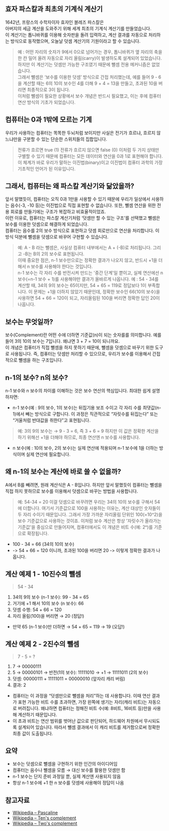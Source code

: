 ## 효자 파스칼과 최초의 기계식 계산기
1642년, 프랑스의 수학자이자 효자인 블레즈 파스칼은  
아버지의 세금 계산을 도와주기 위해 세계 최초의 기계식 계산기를 만들었습니다.  
이 계산기는 톱니바퀴를 이용해 숫자판을 돌려 입력하고, 계산 결과를 자동으로 처리하는 방식으로 동작했으며, 오늘날 덧셈 계산기의 기원이라고 할 수 있습니다.    
> 예 : 어떤 자리의 숫자가 9에서 0으로 넘어가는 경우, 톱니바퀴가 옆 자리의 축을 한 칸 밀어 올려 자동으로 자리 올림(carry)이 발생하도록 설계되어 있었습니다.
하지만 이 계산기는 덧셈만 가능한 구조였기 때문에 뺄셈 전용 메커니즘은 없었습니다.  
그래서 뺄셈은 ‘보수를 이용한 덧셈’ 방식으로 간접 처리했는데, 예를 들어 9 - 6을 계산할 때는 6의 10의 보수인 4를 더해 9 + 4 = 13을 만들고, 초과된 10을 버리면 최종적으로 3이 됩니다.  
이처럼 뺄셈이 필요한 상황에서 보수 개념은 반드시 필요했고, 이는 후에 컴퓨터 연산 방식의 기초가 되었습니다.

## 컴퓨터는 0과 1밖에 모르는 기계
우리가 사용하는 컴퓨터는 똑똑한 두뇌처럼 보이지만 사실은 전기가 흐르냐, 흐르지 않느냐만을 구분할 수 있는 단순한 스위치들의 집합입니다.
> 전류가 흐르면 true (1)
> 전류가 흐르지 않으면 false (0)
이처럼 두 가지 상태만 구별할 수 있기 때문에 컴퓨터는 모든 데이터와 연산을 0과 1로 표현해야 합니다. 이 체계가 바로 우리가 말하는 이진법(binary)이고 이진법이 컴퓨터 과학의 가장 기초적인 언어가 된 이유입니다.

## 그래서, 컴퓨터는 왜 파스칼 계산기와 닮았을까?
앞서 말했듯이, 컴퓨터는 오직 0과 1만을 사용할 수 있기 때문에 우리가 일상에서 사용하는 음수(-3, -10 등)는 이진법으로 직접 표현할 수 없습니다. 또한, 뺄셈 연산을 위한 전용 회로를 만들기에는 구조가 복잡하고 비효율적이었죠.   
이런 이유로, 컴퓨터는 파스칼 계산기처럼 ‘덧셈만 할 수 있는 구조’를 선택했고 뺄셈은 보수를 이용한 덧셈으로 해결하게 되었습니다.   
컴퓨터는 음수를 2의 보수 방식으로 표현하고 덧셈 회로만으로 연산을 처리합니다. 이 방식 덕분에 뺄셈을 덧셈으로 바꾸어 구현할 수 있습니다.
> 예: A - B 라는 뺄셈은, 사실상 컴퓨터 내부에서는 A + (-B)로 처리됩니다. 그리고 -B는 B의 2의 보수로 표현됩니다.   
이때 중요한 점은, n-1 보수만으로는 정확한 결과가 나오지 않고, 반드시 +1을 더해서 n 보수를 사용해야 한다는 것입니다.   
n-1 보수는 각 자리 수를 반전시켜 만드는 '중간 단계'일 뿐이고, 실제 연산에선 n 보수(=n-1 보수 + 1)를 사용해야만 결과가 올바르게 나옵니다.
> 예 : 54 - 34를 계산할 때, 34의 9의 보수는 65이지만, 54 + 65 = 119로 정답보다 1이 부족합니다.
이 문제는 +1을 더하지 않았기 때문인데, 정확한 보수인 66(10의 보수)을 사용하면 54 + 66 = 120이 되고, 자리올림된 100을 버리면 정확한 답인 20이 나옵니다.

## 보수는 무엇일까?
보수(Complement)란 어떤 수에 더하면 기준값(n)이 되는 숫자를를 의미합니다. 예를 들어 3의 10의 보수는 7입니다. 왜냐면 3 + 7 = 10이 되니까요.   
이 개념은 컴퓨터가 직접 뺄셈을 하지 못하기 때문에, 뺄셈을 덧셈으로 바꾸기 위한 도구로 사용됩니다. 즉, 컴퓨터는 덧셈만 처리할 수 있으므로, 우리가 보수를 이용해서 간접적으로 뺄셈을 하는 구조입니다.

## n-1의 보수? n의 보수?
n-1 보수와 n 보수의 차이를 이해하는 것은 보수 연산의 핵심입니다. 최대한 쉽게 설명하자면:
* n-1 보수(예 : 9의 보수, 1의 보수)는 뒤집기용 보조 수이고 각 자리 수를 최댓값(n-1)에서 빼는 방식으로 구합니다. 이 과정은 직관적으로 “자릿수를 뒤집는다” 또는 “거울처럼 반대값을 취한다”고 표현됩니다.
> 예: 3의 9의 보수는 → 9 - 3 = 6, 즉 3 + 6 = 9
하지만 이 값은 정확한 계산을 하기 위해선 +1을 더해야 하므로, 최종 연산엔 n 보수를 사용합니다.
* n 보수(예 : 10의 보수, 2의 보수)는 실제 연산에 적용되며 n-1 보수에 1을 더하는 방식이며 실제 연산에 필요합니다.

## 왜 n-1의 보수는 계산에 바로 쓸 수 없을까?
A에서 B를 빼려면, 원래 계산식은 A - B입니다. 하지만 앞서 말했듯이 컴퓨터는 뺄셈을 직접 하지 못하므로 보수를 이용해서 덧셈으로 바꾸는 방법을 사용합니다.
> 예: 54-34 = 20 이걸 덧셈으로 바꾸려면 우리는 34의 10의 보수를 구해서 54에 더합니다.
여기서 기준값으로 100을 사용하는 이유는, 계산 대상인 숫자들이 두 자리 수이기 때문입니다. 그래서 가장 가까운 자리올림 단위인 100(=10^2)을 보수 기준값으로 사용하는 것이죠. 이처럼 보수 계산은 항상 '자릿수가 올라가는 기준값'을 중심으로 만들어지며, 컴퓨터에서도 이 개념은 비트 수(예: 2ⁿ)를 기준으로 확장됩니다.
* 100 - 34 = 66 (34의 10의 보수)
* -> 54 + 66 = 120 이니까, 초과된 100을 버리면 20 -> 이렇게 정확한 결과가 나옵니다. 

## 계산 예제 1 - 10진수의 뺄셈
> 54 - 34
1. 34의 9의 보수 (n-1 보수): 99 - 34 = 65
2. 거기에 +1 해서 10의 보수 (n 보수): 66
3. 덧셈 수행: 54 + 66 = 120
4. 자리 올림(100)을 버리면 → 20 (정답!)
* 만약 65 (n-1 보수)만 더하면 → 54 + 65 = 119 → 19 (오답!)

## 계산 예제 2 - 2진수의 뺄셈
>  7 - 5 = ?
1. 7 → 00000111
2. 5 → 00000101 → 반전(1의 보수): 11111010 → +1 → 11111011 (2의 보수)
3. 덧셈: 00000111 + 11111011 = 00000010 (앞자리 캐리 버림)
4. 결과: 2
* 컴퓨터는 이 과정을 “덧셈만으로 뺄셈을 처리”하는 데 사용합니다. 이때 연산 결과가 표현 가능한 비트 수를 초과하면, 가장 왼쪽에 생기는 자리(캐리 비트)는 자동으로 버려집니다. 왜냐하면 컴퓨터는 정해진 비트 수(예: 8비트, 16비트 등)만을 사용해 계산하기 때문입니다.
* 이 초과 비트는 연산 범위를 벗어난 값으로 판단되어, 하드웨어 차원에서 무시되도록 설계되어 있습니다. 따라서 뺄셈 결과에서 이 캐리 비트를 제거함으로써 정확한 최종 값이 도출됩니다.

## 요약
* 보수는 덧셈으로 뺄셈을 구현하기 위한 인간의 아이디어임
* 컴퓨터는 음수나 뺄셈을 모름 → 대신 보수를 활용한 덧셈만 함
* n-1 보수는 단지 준비 과정일 뿐, 실제 계산엔 사용되지 않음
* 항상 n-1 보수에 +1 한 n 보수를 덧셈에 사용해야 정답이 나옴

## 참고자료  
* [Wikipedia – Pascaline](https://en.wikipedia.org/wiki/Pascaline) 
* [Wikipedia – Ten's complement](https://en.wikipedia.org/wiki/Method_of_complements)  
* [Wikipedia – Two's complement](https://en.wikipedia.org/wiki/Two%27s_complement)  